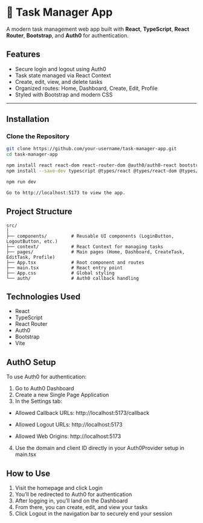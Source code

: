 # 📝 Task Manager App

A modern task management web app built with **React**, **TypeScript**, **React Router**, **Bootstrap**, and **Auth0** for authentication.

## Features

- Secure login and logout using Auth0
- Task state managed via React Context
- Create, edit, view, and delete tasks
- Organized routes: Home, Dashboard, Create, Edit, Profile
- Styled with Bootstrap and modern CSS

---

## Installation

### Clone the Repository

```bash
git clone https://github.com/your-username/task-manager-app.git
cd task-manager-app

npm install react react-dom react-router-dom @auth0/auth0-react bootstrap react-bootstrap uuid
npm install --save-dev typescript @types/react @types/react-dom @types/react-router-dom @types/uuid

npm run dev

Go to http://localhost:5173 to view the app.
```
## Project Structure
```
src/
│
├── components/         # Reusable UI components (LoginButton, LogoutButton, etc.)
├── context/            # React Context for managing tasks
├── pages/              # Main pages (Home, Dashboard, CreateTask, EditTask, Profile)
├── App.tsx             # Root component and routes
├── main.tsx            # React entry point
├── App.css             # Global styling
└── auth/               # Auth0 callback handling
```

## Technologies Used

- React
- TypeScript
- React Router
- Auth0
- Bootstrap
- Vite

## AuthO Setup

To use Auth0 for authentication:

1. Go to Auth0 Dashboard
2. Create a new Single Page Application
3. In the Settings tab:

- Allowed Callback URLs:
http://localhost:5173/callback

- Allowed Logout URLs:
http://localhost:5173

- Allowed Web Origins:
http://localhost:5173

4. Use the domain and client ID directly in your Auth0Provider setup in main.tsx

## How to Use

1. Visit the homepage and click Login
2. You’ll be redirected to Auth0 for authentication
3. After logging in, you’ll land on the Dashboard
4. From there, you can create, edit, and view your tasks
5. Click Logout in the navigation bar to securely end your session

